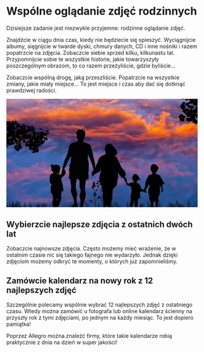 # Wspólne oglądanie zdjęć rodzinnych

Dzisiejsze zadanie jest niezwykle przyjemne: rodzinne oglądanie zdjęć.

Znajdźcie w ciągu dnia czas, kiedy nie będziecie się spieszyć. Wyciągnijcie albumy, sięgnijcie w twarde dyski, chmury danych, CD i inne nośniki i razem popatrzcie na zdjęcia. Zobaczcie siebie sprzed kilku, kilkunastu lat. Przypomnijcie sobie te wszystkie historie, jakie towarzyszyły poszczególnym obrazom, to co razem przeżyliście, gdzie byliście…

Zobaczcie wspólną drogę, jaką przeszliście. Popatrzcie na wszystkie zmiany, jakie miały miejsce… To jest miejsce i czas aby dać się dotknąć prawdziwej radości.

![Zdjęcie](/img/2020-12-07.jpg)

## Wybierzcie najlepsze zdjęcia z ostatnich dwóch lat

Zobaczcie najnowsze zdjęcia. Często możemy mieć wrażenie, że w ostatnim czasie nic się takiego fajnego nie wydarzyło. Jednak  dzięki zdjęciom możemy odkryć te momenty, o których już zapomnieliśmy.

## Zamówcie kalendarz na nowy rok z 12 najlepszych zdjęć

Szczególnie polecamy wspólnie wybrać 12 najlepszych zdjęć z ostatniego czasu. Wtedy można zamówić u fotografa lub online kalendarz ścienny na przyszły rok z tymi zdjęciami, po jednym na każdy miesiąc. To jest dopiero pamiątka!

Poprzez Allegro można znaleźć firmy, które takie kalendarze robią praktycznie z dnia na dzień w super jakości!